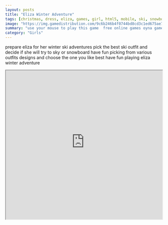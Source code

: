 ```yaml
---
layout: posts
title: "Eliza Winter Adventure"
tags: [christmas, dress, eliza, games, girl, html5, mobile, ski, snowboards, vacantion, winter, free, online, games, oyna, game, free, games, play, play, games]
image: "https://img.gamedistribution.com/9c6b246b4f0744bd8cd3c1ed675ae750.jpg"
summary: "use your mouse to play this game  free online games oyna game free games play play games"
category: "Girls"
---
```


prepare eliza for her winter ski adventures pick the best ski outfit and decide if she will try to sky or snowboard have fun picking from various outfits designs and choose the one you like best have fun playing eliza winter adventure

<iframe width="100%" height="480px;" src="https://html5.gamedistribution.com/9c6b246b4f0744bd8cd3c1ed675ae750/"></iframe>